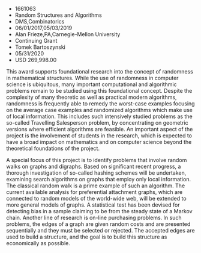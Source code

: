 
* 1661063
* Random Structures and Algorithms
* DMS,Combinatorics
* 06/01/2017,05/03/2019
* Alan Frieze,PA,Carnegie-Mellon University
* Continuing Grant
* Tomek Bartoszynski
* 05/31/2020
* USD 269,998.00

This award supports foundational research into the concept of randomness in
mathematical structures. While the use of randomness in computer science is
ubiquitous, many important computational and algorithmic problems remain to be
studied using this foundational concept. Despite the complexity of many
theoretic as well as practical modern algorithms, randomness is frequently able
to remedy the worst-case examples focusing on the average case examples and
randomized algorithms which make use of local information. This includes such
intensively studied problems as the so-called Travelling Salesperson problem, by
concentrating on geometric versions where efficient algorithms are feasible. An
important aspect of the project is the involvement of students in the research,
which is expected to have a broad impact on mathematics and on computer science
beyond the theoretical foundations of the project.

A special focus of this project is to identify problems that involve random
walks on graphs and digraphs. Based on significant recent progress, a thorough
investigation of so-called hashing schemes will be undertaken, examining search
algorithms on graphs that employ only local information. The classical random
walk is a prime example of such an algorithm. The current available analysis for
preferential attachment graphs, which are connected to random models of the
world-wide web, will be extended to more general models of graphs. A statistical
test has been devised for detecting bias in a sample claiming to be from the
steady state of a Markov chain. Another line of research is on-line purchasing
problems. In such problems, the edges of a graph are given random costs and are
presented sequentially and they must be selected or rejected. The accepted edges
are used to build a structure, and the goal is to build this structure as
economically as possible.
